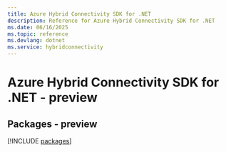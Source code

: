 ```yaml
---
title: Azure Hybrid Connectivity SDK for .NET
description: Reference for Azure Hybrid Connectivity SDK for .NET
ms.date: 06/16/2025
ms.topic: reference
ms.devlang: dotnet
ms.service: hybridconnectivity
---
```

# Azure Hybrid Connectivity SDK for .NET - preview
## Packages - preview
[!INCLUDE [packages](hybrid-connectivity-index.md)]